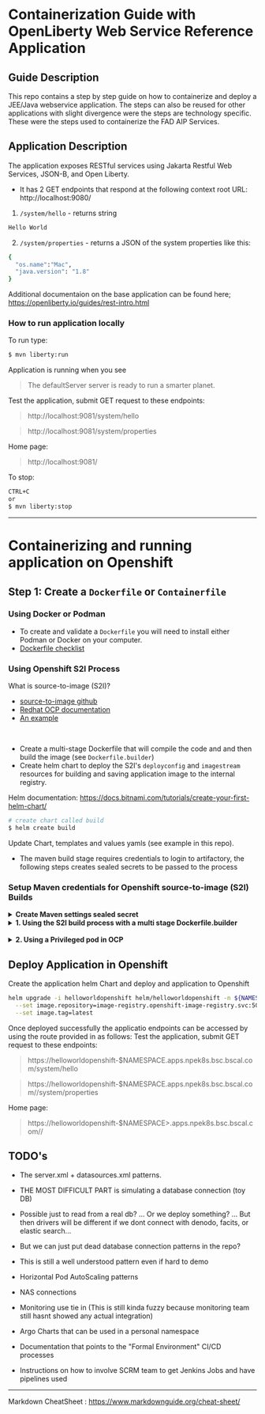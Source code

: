 # Containerization Guide with OpenLiberty Web Service Reference Application 

## Guide Description
This repo contains a step by step guide on how to containerize and deploy a JEE/Java webservice application. The steps can also be reused for other applications with slight divergence were the steps are technology specific. These were the steps used to containerize the FAD AIP Services.

## Application Description

The application exposes RESTful services using Jakarta Restful Web Services, JSON-B, and Open Liberty.

  - It has 2 GET endpoints that respond at the following context root URL: http://localhost:9080/ 

  1. ```/system/hello``` - returns string
  ```sh
  Hello World
  ``` 
  
  2. ```/system/properties``` - returns a JSON  of the system properties like this:
  ```sh
  {
    "os.name":"Mac",
    "java.version": "1.8"
  }
  ```

Additional documentaion on the base application can be found here;
  https://openliberty.io/guides/rest-intro.html
  

### How to run application locally
To run type:
```sh
$ mvn liberty:run
```
Application is running when you see

> The defaultServer server is ready to run a smarter planet.

Test the application, submit GET request to these endpoints: 
>http://localhost:9081/system/hello 


>http://localhost:9081/system/properties 

Home page:
>http://localhost:9081/

To stop:
```sh
CTRL+C 
or
$ mvn liberty:stop
```
<hr>


# Containerizing and running application on Openshift

## Step 1: Create a ```Dockerfile``` or ```Containerfile```

### Using Docker or Podman
- To create and validate a ```Dockerfile``` you will need to install either Podman or Docker on your computer.
- [Dockerfile checklist](https://grid.blueshieldca.com/display/RHT/Dockerfile+Checklist)


### Using Openshift S2I Process
What is source-to-image (S2I)? 
 - [source-to-image github](https://github.com/openshift/source-to-image)
 - [Redhat OCP documentation](https://docs.openshift.com/container-platform/4.10/openshift_images/using_images/using-s21-images.html)
 - [An example](https://tomd.xyz/openshift-s2i-example/)
<br>
 
- Create a multi-stage Dockerfile that will compile the code and and then build the image (see ```Dockerfile.builder```)
- Create helm chart to deploy the S2I's ```deployconfig``` and ```imagestream``` resources for building and saving application image to the internal registry. 

Helm documentation: https://docs.bitnami.com/tutorials/create-your-first-helm-chart/
```sh
# create chart called build
$ helm create build
```
Update Chart, templates and values yamls (see example in this repo).

- The maven build stage requires credentials to login to artifactory, the following steps creates sealed secrets to be passed to the process
### Setup Maven credentials for Openshift source-to-image (S2I) Builds

<details>
<summary><b>Create Maven settings sealed secret</b></summary>

**ARTIFACTORY_TOKEN** is required. To create one, login to [Artifactory](https://artifactory.bsc.bscal.com/artifactory/webapp/#/profile) &rarr; Click on userID on right hand corner &rarr; Create TOKEN &rarr; Copy and save token

```sh
export NAMESPACE=<namespace>
export ARTIFACTORY_USER=<LAN ID>
export M2_MASTER_PASSWORD=<LAN PASSWORD>
export ARTIFACTORY_TOKEN=<PASTE TOKEN> 
export ENCRYPTED_MASTER_PASSWORD=$(mvn --encrypt-master-password ${M2_MASTER_PASSWORD})
envsubst <settings-security.xml > ${HOME}/.m2/settings-security.xml
export ENCRYPTED_PASSWORD=$(mvn --encrypt-password ${ARTIFACTORY_TOKEN})
envsubst <settings.xml > ${HOME}/.m2/settings.xml

# Run below commands to create the sealed secret for maven settings (one time)

oc create secret generic helloworldopenshift-settings-mvn --dry-run=client --from-file=settings.xml=$HOME/.m2/settings.xml --from-file=settings-security.xml=$HOME/.m2/settings-security.xml -n ${NAMESPACE} -o yaml > /tmp/secret-settings-mvn.yaml

kubeseal -o yaml --controller-namespace sealed-secrets </tmp/secret-settings-mvn.yaml >sealedsecrets/sealedsecret-settings-mvn.yaml -n $NAMESPACE

```
</details>


<details>
<summary><b>1. Using the S2I build process with a multi stage Dockerfile.builder</b></summary>

Generate your **BITBUCKET_TOKEN** from https://bitbucket.bsc.bscal.com/plugins/servlet/access-tokens/add

```sh

#OPTIONAL: export HOME=</c/Users/<LAN ID> for VDI users> 
export BITBUCKET_TOKEN=<your bitbucket token>
export BITBUCKET_USER=<your bitbucket username>

helm upgrade -i helloworldopenshift-build helm/build -n ${NAMESPACE} \
  --set secrets.bitbucket.username=${BITBUCKET_USER} \
  --set secrets.bitbucket.password=${BITBUCKET_TOKEN} \
  --set git.ref=$(git rev-parse --abbrev-ref HEAD) \
  --set git.uri=$(git config --get remote.origin.url) \
  --set-file sealedSecret.settingsMvn=sealedsecrets/sealedsecret-settings-mvn.yaml
```
</details>

<br>

<details>
<summary><b>2. Using a Privileged pod in OCP</b></summary>

> You must run the below steps as a cluster-admin in ocp for this to work
 
```sh
# export namespace to terminal
export NAMESPACE=<namespace>

# deploy the privileged pod as a cluster-admin...
helm upgrade -i podman helm/podman/ -n $NAMESPACE

# build the image (multi-stage build)...
oc exec -it devtools -n $NAMESPACE bash 
export NAMESPACE=<namespace>
cd /tmp
git config --global http.sslVerify false
git clone https://bitbucket.blueshieldca.com/scm/~agimei01/helloworldopenshift.git
cd helloworldopenshift
podman login bsc-docker-all.artifactory.bsc.bscal.com --tls-verify=false
podman build -t image-registry.openshift-image-registry.svc:5000/$NAMESPACE/helloworldopenshift:latest -f Dockerfile.builder.podman --tls-verify=false

# push to internal openshift registry...
oc login https://api.npek8s.bsc.bscal.com:6443 -u <Openshift ID> 
podman login image-registry.openshift-image-registry.svc:5000 --tls-verify=false -u  <Openshift ID> -p $(oc whoami -t) 
podman push image-registry.openshift-image-registry.svc:5000/$NAMESPACE/helloworldopenshift:latest --tls-verify=false

exit
```
</details>


## Deploy Application in Openshift

Create the application helm Chart and deploy and application to Openshift

```sh
helm upgrade -i helloworldopenshift helm/helloworldopenshift -n ${NAMESPACE} \
  --set image.repository=image-registry.openshift-image-registry.svc:5000/${NAMESPACE}/helloworldopenshift \
  --set image.tag=latest 
```

Once deployed successfully the applicatio endpoints can be accessed by using the route provided in as follows:
Test the application, submit GET request to these endpoints: 
>https://helloworldopenshift-$NAMESPACE.apps.npek8s.bsc.bscal.com/system/hello 


>https://helloworldopenshift-$NAMESPACE.apps.npek8s.bsc.bscal.com//system/properties 

Home page:
>https://helloworldopenshift-$NAMESPACE>.apps.npek8s.bsc.bscal.com//


## TODO's

- The server.xml + datasources.xml patterns.

- THE MOST DIFFICULT PART is simulating a database connection (toy DB)

- Possible just to read from a real db? ... Or we deploy something? ... But then drivers will be different if we dont connect with denodo, facits, or elastic search...

- But we can just put dead database connection patterns in the repo?

- This is still a well understood pattern even if hard to demo

- Horizontal Pod AutoScaling patterns

- NAS connections

- Monitoring use tie in (This is still kinda fuzzy because monitoring team still hasnt showed any actual integration)

- Argo Charts that can be used in a personal namespace

- Documentation that points to the "Formal Environment" CI/CD processes

- Instructions on how to involve SCRM team to get Jenkins Jobs and have pipelines used

<hr>

Markdown CheatSheet : https://www.markdownguide.org/cheat-sheet/


